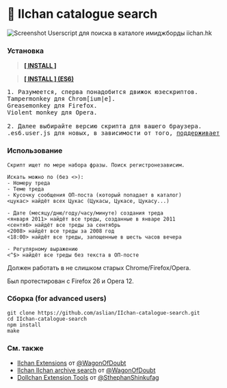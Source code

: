 # 🔰 IIchan catalogue search
![Screenshot](http://i.imgur.com/yAVQmqY.png)
Userscript для поиска в каталоге имиджборды iichan.hk

### Установка
> **[\[ INSTALL \]](https://github.com/aslian/IIchan-catalogue-search/raw/master/IIchan-catalogue-search.user.js)**

> **[\[ INSTALL \] (ES6)](https://github.com/aslian/IIchan-catalogue-search/raw/master/IIchan-catalogue-search.es6.user.js)**

<pre>
1. Разумеется, сперва понадобится движок юзескриптов. 
Tampermonkey для Chrom[ium|e].
Greasemonkey для Firefox.
Violent monkey для Opera.

2. Далее выбирайте версию скрипта для вашего браузера. 
.es6.user.js для новых, в зависимости от того, <a href="http://kangax.github.io/compat-table/es6/">поддерживает</a> <a href="http://caniuse.com/#search=ES6">ли</a> его (ES6) ваш браузер.
</pre>

### Использование
```
Скрипт ищет по мере набора фразы. Поиск регистронезависим.

Искaть можно по (без <>): 
- Номеру треда
- Теме треда
- Кусочку сообщения ОП-поста (который попадает в каталог)
<цукас> найдёт всех Цукас (Цукасы, Цукасе, Цукасу...)

- Дате (месяцу/дню/году/часу/минуте) создания треда
<января 2011> найдёт все треды, созданные в январе 2011
<сентяб> найдёт все треды за сентябрь
<2008> найдёт все треды за 2008 год
<18:00> найдёт все треды, запощенные в шесть часов вечера

- Регулярному выражению
<^$> найдёт все треды без текста в ОП-посте
```


Должен работать в не слишкoм старых Chrome/Firefox/Opera. 

Был протестирован с Firefox 26 и Opera 12.


### Сборка (for advanced users)
```
git clone https://github.com/aslian/IIchan-catalogue-search.git
cd IIchan-catalogue-search
npm install
make
```

### См. также

- [IIchan Extensions](https://github.com/WagonOfDoubt/iichan-extensions) от [@WagonOfDoubt](https://github.com/WagonOfDoubt)
- [IIchan IIchan archive search](https://github.com/WagonOfDoubt/IIchan-archive-search) от [@WagonOfDoubt](https://github.com/WagonOfDoubt)
- [Dollchan Extension Tools](https://github.com/SthephanShinkufag/Dollchan-Extension-Tools) от [@SthephanShinkufag](https://github.com/SthephanShinkufag)

